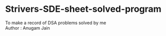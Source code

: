 # Strivers-SDE-sheet-solved-program
To make a record of DSA problems solved by me
<br>
Author : Anugam Jain
